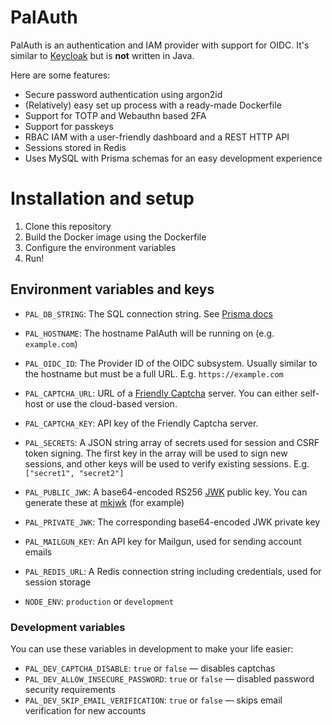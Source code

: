 # PalAuth

PalAuth is an authentication and IAM provider with support for OIDC. It's similar to [Keycloak](https://www.keycloak.org/) but is **not** written in Java.

Here are some features:

- Secure password authentication using argon2id
- (Relatively) easy set up process with a ready-made Dockerfile
- Support for TOTP and Webauthn based 2FA
- Support for passkeys
- RBAC IAM with a user-friendly dashboard and a REST HTTP API
- Sessions stored in Redis
- Uses MySQL with Prisma schemas for an easy development experience

# Installation and setup

1. Clone this repository
2. Build the Docker image using the Dockerfile
3. Configure the environment variables
4. Run!

## Environment variables and keys

- `PAL_DB_STRING`: The SQL connection string. See [Prisma docs](https://www.prisma.io/docs/concepts/database-connectors/mysql#connection-url)
- `PAL_HOSTNAME`: The hostname PalAuth will be running on (e.g. `example.com`)
- `PAL_OIDC_ID`: The Provider ID of the OIDC subsystem. Usually similar to the hostname but must be a full URL. E.g. `https://example.com`
- `PAL_CAPTCHA_URL`: URL of a [Friendly Captcha](https://friendlycaptcha.com/) server. You can either self-host or use the cloud-based version.
- `PAL_CAPTCHA_KEY`: API key of the Friendly Captcha server.
- `PAL_SECRETS`: A JSON string array of secrets used for session and CSRF token signing. The first key in the array will be used to sign new sessions, and other keys will be used to verify existing sessions. E.g. `["secret1", "secret2"]`
- `PAL_PUBLIC_JWK`: A base64-encoded RS256 [JWK](https://www.rfc-editor.org/rfc/rfc7517) public key. You can generate these at [mkjwk](https://mkjwk.org/) (for example)
- `PAL_PRIVATE_JWK`: The corresponding base64-encoded JWK private key
- `PAL_MAILGUN_KEY`: An API key for Mailgun, used for sending account emails
- `PAL_REDIS_URL`: A Redis connection string including credentials, used for session storage

- `NODE_ENV`: `production` or `development`

### Development variables
You can use these variables in development to make your life easier:

- `PAL_DEV_CAPTCHA_DISABLE`: `true` or `false` — disables captchas
- `PAL_DEV_ALLOW_INSECURE_PASSWORD`: `true` or `false` — disabled password security requirements
- `PAL_DEV_SKIP_EMAIL_VERIFICATION`: `true` or `false` — skips email verification for new accounts
